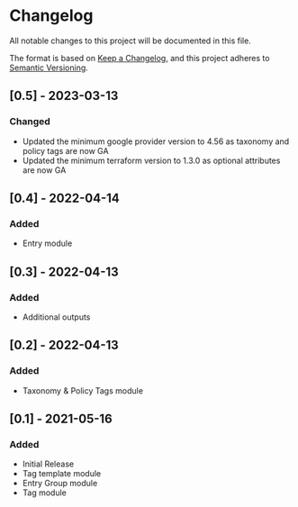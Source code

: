 # Changelog
All notable changes to this project will be documented in this file.

The format is based on [Keep a Changelog](https://keepachangelog.com/en/1.0.0/),
and this project adheres to [Semantic Versioning](https://semver.org/spec/v2.0.0.html).

## [0.5] - 2023-03-13
### Changed
- Updated the minimum google provider version to 4.56 as taxonomy and policy tags are now GA
- Updated the minimum terraform version to 1.3.0 as optional attributes are now GA

## [0.4] - 2022-04-14
### Added
- Entry module

## [0.3] - 2022-04-13
### Added
- Additional outputs 


## [0.2] - 2022-04-13
### Added
- Taxonomy & Policy Tags module

## [0.1] - 2021-05-16
### Added
- Initial Release
- Tag template module
- Entry Group module
- Tag module
